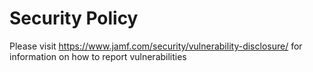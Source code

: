 # Security Policy

Please visit https://www.jamf.com/security/vulnerability-disclosure/ for information on how to report vulnerabilities
